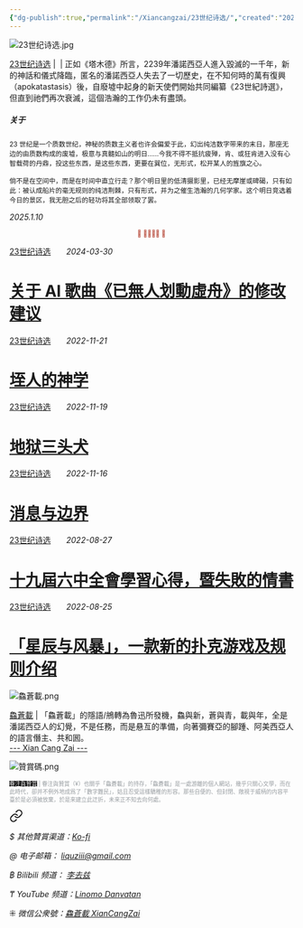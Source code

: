 ```yaml
---
{"dg-publish":true,"permalink":"/Xiancangzai/23世纪诗选/","created":"2025-01-09T16:52:16.471+08:00"}
---
```



![23世纪诗选.jpg](/img/user/%E9%99%84%E4%BB%B6/%E9%99%84%E4%BB%B62024/23%E4%B8%96%E7%BA%AA%E8%AF%97%E9%80%89.jpg)

<div class="note"><ins>23世纪诗选</ins> |  | 正如《塔木德》所言，2239年潘諾西亞人進入毀滅的一千年，新的神話和儀式降臨，匿名的潘諾西亞人失去了一切歷史，在不知何時的萬有復興（apokatastasis）後，自廢墟中起身的新天使們開始共同編纂《23世紀詩選》，但直到祂們再次衰滅，這個浩瀚的工作仍未有盡頭。</div>

<div class="spacer"></div>

##### 关于

<small>23 世纪是一个质数世纪，神秘的质数主义者也许会偏爱于此，幻出纯洁数字带来的末日，那座无边的由质数构成的废墟，极意与真髓如山的明日……今我不得不抵抗疲殚，肯、或狂肯进入没有心智载荷的丹鼎，投这些东西，是这些东西，更要在巽位，无形式，松开某人的旌旗之心。</small>

<small>倘不是在空间中，而是在时间中直立行走？那个明日里的低清摄影里，已经无摩崖或碑碣，只有如此：被认成船片的毫无规则的纯洁荆棘，只有形式，并为之催生浩瀚的几何学家。这个明日竞选着今日的景区，我无胆之后的轻功将其全部领取了罢。</small>

<cite>2025.1.10</cite>

<div class="spacer"></div>

<p style="text-align:center;color:#B54434;font-size:0.8em;">⫷ 𠈨𠯮󱠚󱉯 ⫸</p>

<div class="spacer"></div>

<div class="header-media"
     style="background-image: url(' https://whitneymedia.org/assets/artwork/1202/56_12_cropped.jpeg ');">
    <a href=" https://www.xiancangzai.com/Xiancangzai/23%E4%B8%96%E7%BA%AA%E8%AF%97%E9%80%89%20%E2%80%96%20%E5%85%B3%E4%BA%8EAI%E6%AD%8C%E6%9B%B2%E3%80%8A%E5%B7%B2%E7%84%A1%E4%BA%BA%E5%88%92%E5%8B%95%E8%99%9B%E8%88%9F%E3%80%8B%E7%9A%84%E4%BF%AE%E6%94%B9%E5%BB%BA%E8%AE%AE/"
       class="card-link"></a>
    <div class="text-content">
        <p>
            <a href="https://www.xiancangzai.com/Xiancangzai/23%E4%B8%96%E7%BA%AA%E8%AF%97%E9%80%89/">23世纪诗选</a>
            &nbsp;&nbsp;&nbsp;&nbsp;&nbsp;
            <cite>2024-03-30</cite>
        </p>
        <h1>
            <a href="https://www.xiancangzai.com/Xiancangzai/23%E4%B8%96%E7%BA%AA%E8%AF%97%E9%80%89%20%E2%80%96%20%E5%85%B3%E4%BA%8EAI%E6%AD%8C%E6%9B%B2%E3%80%8A%E5%B7%B2%E7%84%A1%E4%BA%BA%E5%88%92%E5%8B%95%E8%99%9B%E8%88%9F%E3%80%8B%E7%9A%84%E4%BF%AE%E6%94%B9%E5%BB%BA%E8%AE%AE/">关于 AI 歌曲《已無人划動虛舟》的修改建议</a>
        </h1>
    </div>
</div>

<div class="header-media"
     style="background-image: url(' https://www.jacksonsart.com/blog/2019/02/05/james-mortimer/jamesmortimerhouseonriver30x40inchesoiloncanvas/ ');">
    <a href=" https://www.xiancangzai.com/Xiancangzai/23%E4%B8%96%E7%BA%AA%E8%AF%97%E9%80%89%20%E2%80%96%20%E5%9E%A4%E4%BA%BA%E7%9A%84%E7%A5%9E%E5%AD%A6/"
       class="card-link"></a>
    <div class="text-content">
        <p>
            <a href="https://www.xiancangzai.com/Xiancangzai/23%E4%B8%96%E7%BA%AA%E8%AF%97%E9%80%89/">23世纪诗选</a>
            &nbsp;&nbsp;&nbsp;&nbsp;&nbsp;
            <cite>2022-11-21</cite>
        </p>
        <h1>
            <a href="https://www.xiancangzai.com/Xiancangzai/23%E4%B8%96%E7%BA%AA%E8%AF%97%E9%80%89%20%E2%80%96%20%E5%9E%A4%E4%BA%BA%E7%9A%84%E7%A5%9E%E5%AD%A6/">垤人的神学</a>
        </h1>
    </div>
</div>

<div class="header-media"
     style="background-image: url(' https://collectionapi.metmuseum.org/api/collection/v1/iiif/415090/1408118/main-image ');">
    <a href=" https://www.xiancangzai.com/Xiancangzai/23%E4%B8%96%E7%BA%AA%E8%AF%97%E9%80%89%20%E2%80%96%20%E5%9C%B0%E7%8B%B1%E4%B8%89%E5%A4%B4%E7%8A%AC/"
       class="card-link"></a>
    <div class="text-content">
        <p>
            <a href="https://www.xiancangzai.com/Xiancangzai/23%E4%B8%96%E7%BA%AA%E8%AF%97%E9%80%89/">23世纪诗选</a>
            &nbsp;&nbsp;&nbsp;&nbsp;&nbsp;
            <cite>2022-11-19</cite>
        </p>
        <h1>
            <a href="https://www.xiancangzai.com/Xiancangzai/23%E4%B8%96%E7%BA%AA%E8%AF%97%E9%80%89%20%E2%80%96%20%E5%9C%B0%E7%8B%B1%E4%B8%89%E5%A4%B4%E7%8A%AC/">地狱三头犬</a>
        </h1>
    </div>
</div>

<div class="header-media"
     style="background-image: url(' https://d.ifengimg.com/w1125_q90_webp/x0.ifengimg.com/ucms/2022_39/24F7F851D36A8C6977CF73238CC63CF60ACB8639_size3300_w4649_h4112.jpg ');">
    <a href=" https://www.xiancangzai.com/Xiancangzai/23%E4%B8%96%E7%BA%AA%E8%AF%97%E9%80%89%20%E2%80%96%20%E6%B6%88%E6%81%AF%E4%B8%8E%E8%BE%B9%E7%95%8C/"
       class="card-link"></a>
    <div class="text-content">
        <p>
            <a href="https://www.xiancangzai.com/Xiancangzai/23%E4%B8%96%E7%BA%AA%E8%AF%97%E9%80%89/">23世纪诗选</a>
            &nbsp;&nbsp;&nbsp;&nbsp;&nbsp;
            <cite>2022-11-16</cite>
        </p>
        <h1>
            <a href="https://www.xiancangzai.com/Xiancangzai/23%E4%B8%96%E7%BA%AA%E8%AF%97%E9%80%89%20%E2%80%96%20%E6%B6%88%E6%81%AF%E4%B8%8E%E8%BE%B9%E7%95%8C/">消息与边界</a>
        </h1>
    </div>
</div>

<div class="header-media"
     style="background-image: url(' https://www.apollo-magazine.com/wp-content/uploads/2020/01/730_EX076_Kew.jpg?resize=730%2C1080?w=730 ');">
    <a href=" https://www.xiancangzai.com/Xiancangzai/23%E4%B8%96%E7%BA%AA%E8%AF%97%E9%80%89%20%E2%80%96%20%E5%8D%81%E4%B9%9D%E5%B1%86%E5%85%AD%E4%B8%AD%E5%85%A8%E6%9C%83%E5%AD%B8%E7%BF%92%E5%BF%83%E5%BE%97%EF%BC%8C%E6%9A%A8%E5%A4%B1%E6%95%97%E7%9A%84%E6%83%85%E6%9B%B8/"
       class="card-link"></a>
    <div class="text-content">
        <p>
            <a href="https://www.xiancangzai.com/Xiancangzai/23%E4%B8%96%E7%BA%AA%E8%AF%97%E9%80%89/">23世纪诗选</a>
            &nbsp;&nbsp;&nbsp;&nbsp;&nbsp;
            <cite>2022-08-27</cite>
        </p>
        <h1>
            <a href="https://www.xiancangzai.com/Xiancangzai/23%E4%B8%96%E7%BA%AA%E8%AF%97%E9%80%89%20%E2%80%96%20%E5%8D%81%E4%B9%9D%E5%B1%86%E5%85%AD%E4%B8%AD%E5%85%A8%E6%9C%83%E5%AD%B8%E7%BF%92%E5%BF%83%E5%BE%97%EF%BC%8C%E6%9A%A8%E5%A4%B1%E6%95%97%E7%9A%84%E6%83%85%E6%9B%B8/">十九屆六中全會學習心得，暨失敗的情書</a>
        </h1>
    </div>
</div>

<div class="header-media"
     style="background-image: url(' https://5b0988e595225.cdn.sohucs.com/images/20181209/7bc688703e92480ab013a6c7043998eb.jpeg ');">
    <a href=" https://www.xiancangzai.com/Xiancangzai/23%E4%B8%96%E7%BA%AA%E8%AF%97%E9%80%89%20%E2%80%96%20%E3%80%8C%E6%98%9F%E8%BE%B0%E4%B8%8E%E9%A3%8E%E6%9A%B4%E3%80%8D%EF%BC%8C%E4%B8%80%E6%AC%BE%E6%96%B0%E7%9A%84%E6%89%91%E5%85%8B%E6%B8%B8%E6%88%8F%E5%8F%8A%E8%A7%84%E5%88%99%E4%BB%8B%E7%BB%8D/"
       class="card-link"></a>
    <div class="text-content">
        <p>
            <a href="https://www.xiancangzai.com/Xiancangzai/23%E4%B8%96%E7%BA%AA%E8%AF%97%E9%80%89/">23世纪诗选</a>
            &nbsp;&nbsp;&nbsp;&nbsp;&nbsp;
            <cite>2022-08-25</cite>
        </p>
        <h1>
            <a href="https://www.xiancangzai.com/Xiancangzai/23%E4%B8%96%E7%BA%AA%E8%AF%97%E9%80%89%20%E2%80%96%20%E3%80%8C%E6%98%9F%E8%BE%B0%E4%B8%8E%E9%A3%8E%E6%9A%B4%E3%80%8D%EF%BC%8C%E4%B8%80%E6%AC%BE%E6%96%B0%E7%9A%84%E6%89%91%E5%85%8B%E6%B8%B8%E6%88%8F%E5%8F%8A%E8%A7%84%E5%88%99%E4%BB%8B%E7%BB%8D/">「星辰与风暴」，一款新的扑克游戏及规则介绍</a>
        </h1>
    </div>
</div>

![鱻蒼載.png](/img/user/%E9%99%84%E4%BB%B6/%E9%99%84%E4%BB%B62024/%E9%B1%BB%E8%92%BC%E8%BC%89.png)

<div class="note"><ins>鱻蒼載</ins> | 「鱻蒼載」的隱語/鴘轉為魯迅所發機，鱻與新，蒼與青，載與年，全是潘諾西亞人的幻覺，不是任務，而是悬亙的準備，向著彌賽亞的腳踵、阿美西亞人的語言僭主、共和囻。</div>

<div class="splitline"><a href="https://www.xiancangzai.com/">--- Xian Cang Zai ---</a></div>

![贊賞碼.png](/img/user/%E9%99%84%E4%BB%B6/%E9%99%84%E4%BB%B62024/%E8%B4%8A%E8%B3%9E%E7%A2%BC.png)

<p style="font-size:0.7em; color:#999ea2"><ins style="font-size:1em;background: black;color:white">眷注與贊賞</ins> | 眷注與贊賞（¥）也關乎「鱻蒼載」的持存，「鱻蒼載」是一處游離的個人網站，幾乎只關心文學，而在此時代，卻并不例外地成爲了「數字難民」，姑且忍受這樣驕稚的形容。那些自便的、但封閉、敞視于威柄的内容平臺於是必須被放棄，於是來建立此迂折，未來正不知去向何處。</p>


<div class="transclusion internal-embed is-loaded"><a class="markdown-embed-link" href="/xiancangzai/link-tree/" aria-label="Open link"><svg xmlns="http://www.w3.org/2000/svg" width="24" height="24" viewBox="0 0 24 24" fill="none" stroke="currentColor" stroke-width="2" stroke-linecap="round" stroke-linejoin="round" class="svg-icon lucide-link"><path d="M10 13a5 5 0 0 0 7.54.54l3-3a5 5 0 0 0-7.07-7.07l-1.72 1.71"></path><path d="M14 11a5 5 0 0 0-7.54-.54l-3 3a5 5 0 0 0 7.07 7.07l1.71-1.71"></path></svg></a><div class="markdown-embed">





<cite>$ 其他贊賞渠道：[Ko-fi](https://ko-fi.com/xiancangzai)</cite>

<cite>@ 电子邮箱： liquziii@gmail.com </cite>

<cite>฿ Bilibili 频道： [李去兹](https://space.bilibili.com/1676863200)</cite>

<cite>₸ YouTube 频道：[Linomo Danvatan](http://www.youtube.com/@LinomoDanvatan) </cite>

<cite>⁜ 微信公衆號：[鱻蒼載 XianCangZai](https://mp.weixin.qq.com/s/yneTMt9zIapGXF9yfuvOkg)</cite>


</div></div>


